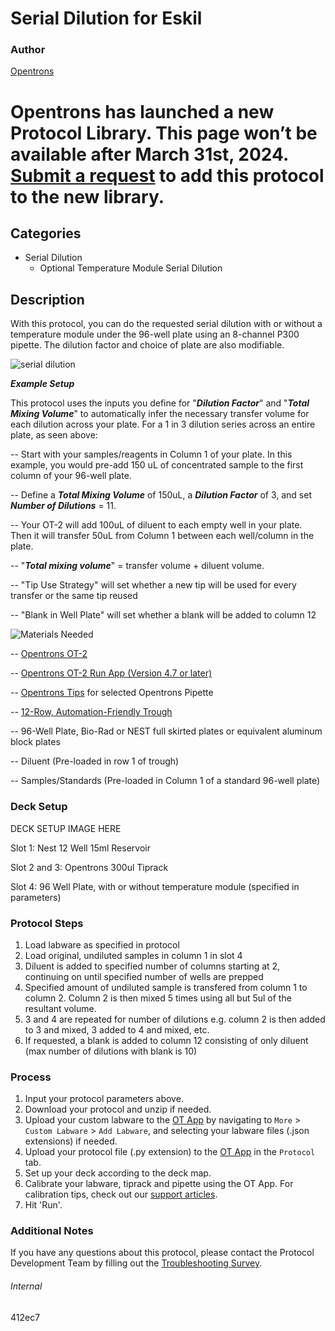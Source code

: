 # Serial Dilution for Eskil

### Author
[Opentrons](https://opentrons.com/)


# Opentrons has launched a new Protocol Library. This page won’t be available after March 31st, 2024. [Submit a request](https://docs.google.com/forms/d/e/1FAIpQLSdYYp9QCKow4nn0KlCVsMS3HX0eJ0N9O7-erajKvcpT0lWbSg/viewform) to add this protocol to the new library.

## Categories
* Serial Dilution
	* Optional Temperature Module Serial Dilution

## Description
With this protocol, you can do the requested serial dilution with or without a temperature module under the 96-well plate using an 8-channel P300 pipette. The dilution factor and choice of plate are also modifiable.

![serial dilution](https://s3.amazonaws.com/opentrons-protocol-library-website/custom-README-images/customizable-serial-dilution/Customizable+Serial+Dilution+Illustration+LATEST+VERSION.jpg)

***Example Setup***

This protocol uses the inputs you define for "***Dilution Factor***" and "***Total Mixing Volume***" to automatically infer the necessary transfer volume for each dilution across your plate. For a 1 in 3 dilution series across an entire plate, as seen above:

-- Start with your samples/reagents in Column 1 of your plate. In this example, you would pre-add 150 uL of concentrated sample to the first column of your 96-well plate.

-- Define a ***Total Mixing Volume*** of 150uL, a ***Dilution Factor*** of 3, and set ***Number of Dilutions*** = 11.

-- Your OT-2 will add 100uL of diluent to each empty well in your plate. Then it will transfer 50uL from Column 1 between each well/column in the plate.

-- "***Total mixing volume***" = transfer volume + diluent volume.

-- "Tip Use Strategy" will set whether a new tip will be used for every transfer or the same tip reused

-- "Blank in Well Plate" will set whether a blank will be added to column 12

![Materials Needed](https://s3.amazonaws.com/opentrons-protocol-library-website/custom-README-images/customizable-serial-dilution/materials.png)

-- [Opentrons OT-2](http://opentrons.com/ot-2)

-- [Opentrons OT-2 Run App (Version 4.7 or later)](http://opentrons.com/ot-app)

-- [Opentrons Tips](https://shop.opentrons.com/collections/opentrons-tips/products/opentrons-300ul-tips-racks-9-600-tips) for selected Opentrons Pipette

-- [12-Row, Automation-Friendly Trough](https://shop.opentrons.com/nest-12-well-reservoirs-15-ml/)

-- 96-Well Plate, Bio-Rad or NEST full skirted plates or equivalent aluminum block plates

-- Diluent (Pre-loaded in row 1 of trough)

-- Samples/Standards (Pre-loaded in Column 1 of a standard 96-well plate)

### Deck Setup

DECK SETUP IMAGE HERE

Slot 1: Nest 12 Well 15ml Reservoir

Slot 2 and 3: Opentrons 300ul Tiprack

Slot 4: 96 Well Plate, with or without temperature module (specified in parameters)

### Protocol Steps
1. Load labware as specified in protocol
2. Load original, undiluted samples in column 1 in slot 4
3. Diluent is added to specified number of columns starting at 2, continuing on until specified number of wells are prepped
4. Specified amount of undiluted sample is transfered from column 1 to column 2. Column 2 is then mixed 5 times using all but 5ul of the resultant volume.
5. 3 and 4 are repeated for number of dilutions e.g. column 2 is then added to 3 and mixed, 3 added to 4 and mixed, etc.
6. If requested, a blank is added to column 12 consisting of only diluent (max number of dilutions with blank is 10)


### Process
1. Input your protocol parameters above.
2. Download your protocol and unzip if needed.
3. Upload your custom labware to the [OT App](https://opentrons.com/ot-app) by navigating to `More` > `Custom Labware` > `Add Labware`, and selecting your labware files (.json extensions) if needed.
4. Upload your protocol file (.py extension) to the [OT App](https://opentrons.com/ot-app) in the `Protocol` tab.
5. Set up your deck according to the deck map.
6. Calibrate your labware, tiprack and pipette using the OT App. For calibration tips, check out our [support articles](https://support.opentrons.com/en/collections/1559720-guide-for-getting-started-with-the-ot-2).
7. Hit 'Run'.

### Additional Notes
If you have any questions about this protocol, please contact the Protocol Development Team by filling out the [Troubleshooting Survey](https://protocol-troubleshooting.paperform.co/).

###### Internal
412ec7
